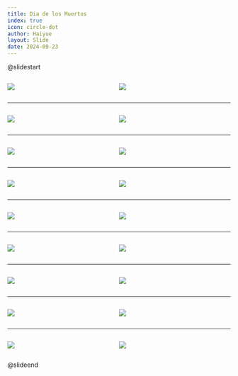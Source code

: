 ```yaml
---
title: Dia de los Muertos
index: true
icon: circle-dot
author: Haiyue
layout: Slide
date: 2024-09-23
---
```

 
@slidestart

<div style="display:flex">
<div style="flex:1">

![](https://raw.githubusercontent.com/yclord/reading/refs/heads/master/english/Level-K/Dia%20de%20los%20Muertos/001.webp)
</div>
<div style="flex:1">

![](https://raw.githubusercontent.com/yclord/reading/refs/heads/master/english/Level-K/Dia%20de%20los%20Muertos/002.webp)
</div>
</div>

---

<div style="display:flex">
<div style="flex:1">

![](https://raw.githubusercontent.com/yclord/reading/refs/heads/master/english/Level-K/Dia%20de%20los%20Muertos/003.webp)
</div>
<div style="flex:1">

![](https://raw.githubusercontent.com/yclord/reading/refs/heads/master/english/Level-K/Dia%20de%20los%20Muertos/004.webp)
</div>
</div>

---

<div style="display:flex">
<div style="flex:1">

![](https://raw.githubusercontent.com/yclord/reading/refs/heads/master/english/Level-K/Dia%20de%20los%20Muertos/005.webp)
</div>
<div style="flex:1">

![](https://raw.githubusercontent.com/yclord/reading/refs/heads/master/english/Level-K/Dia%20de%20los%20Muertos/006.webp)
</div>
</div>

---

<div style="display:flex">
<div style="flex:1">

![](https://raw.githubusercontent.com/yclord/reading/refs/heads/master/english/Level-K/Dia%20de%20los%20Muertos/007.webp)
</div>
<div style="flex:1">

![](https://raw.githubusercontent.com/yclord/reading/refs/heads/master/english/Level-K/Dia%20de%20los%20Muertos/008.webp)
</div>
</div>

---

<div style="display:flex">
<div style="flex:1">

![](https://raw.githubusercontent.com/yclord/reading/refs/heads/master/english/Level-K/Dia%20de%20los%20Muertos/009.webp)
</div>
<div style="flex:1">

![](https://raw.githubusercontent.com/yclord/reading/refs/heads/master/english/Level-K/Dia%20de%20los%20Muertos/010.webp)
</div>
</div>

---

<div style="display:flex">
<div style="flex:1">

![](https://raw.githubusercontent.com/yclord/reading/refs/heads/master/english/Level-K/Dia%20de%20los%20Muertos/011.webp)
</div>
<div style="flex:1">

![](https://raw.githubusercontent.com/yclord/reading/refs/heads/master/english/Level-K/Dia%20de%20los%20Muertos/012.webp)
</div>
</div>

---

<div style="display:flex">
<div style="flex:1">

![](https://raw.githubusercontent.com/yclord/reading/refs/heads/master/english/Level-K/Dia%20de%20los%20Muertos/013.webp)
</div>
<div style="flex:1">

![](https://raw.githubusercontent.com/yclord/reading/refs/heads/master/english/Level-K/Dia%20de%20los%20Muertos/014.webp)
</div>
</div>

---

<div style="display:flex">
<div style="flex:1">

![](https://raw.githubusercontent.com/yclord/reading/refs/heads/master/english/Level-K/Dia%20de%20los%20Muertos/015.webp)
</div>
<div style="flex:1">

![](https://raw.githubusercontent.com/yclord/reading/refs/heads/master/english/Level-K/Dia%20de%20los%20Muertos/016.webp)
</div>
</div>

---

<div style="display:flex">
<div style="flex:1">

![](https://raw.githubusercontent.com/yclord/reading/refs/heads/master/english/Level-K/Dia%20de%20los%20Muertos/017.webp)
</div>
<div style="flex:1">

![](https://raw.githubusercontent.com/yclord/reading/refs/heads/master/english/Level-K/Dia%20de%20los%20Muertos/018.webp)
</div>
</div>

@slideend